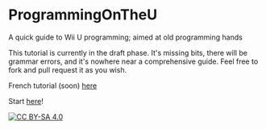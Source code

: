 # ProgrammingOnTheU
A quick guide to Wii U programming; aimed at old programming hands

This tutorial is currently in the draft phase. It's missing bits, there will be grammar errors, and it's nowhere near a comprehensive guide. Feel free to fork and pull request it as you wish.  

French tutorial (soon) [here](https://github.com/coc4tm/ProgrammezU)

Start [here](/tutorial/Chapter%201.md)!

[![CC BY-SA 4.0](https://i.creativecommons.org/l/by-sa/4.0/88x31.png)](http://creativecommons.org/licenses/by-sa/4.0/)
